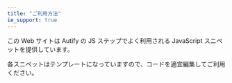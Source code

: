 ```yaml
---
title: "ご利用方法"
ie_support: true
---
```


この Web サイトは Autify の JS ステップでよく利用される JavaScript スニペットを提供しています。

各スニペットはテンプレートになっていますので、コードを適宜編集してご利用ください。
